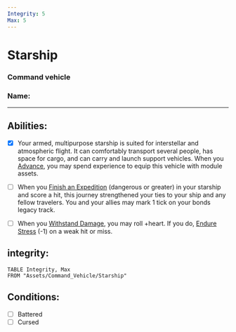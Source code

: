 ```yaml
---
Integrity: 5
Max: 5
---
```

# Starship
### Command vehicle
### Name:
<hr>

## Abilities:
- [x] Your armed, multipurpose starship is suited for interstellar and atmospheric flight. It can comfortably transport several people, has space for cargo, and can carry and launch support vehicles. When you [Advance](Advance.md), you may spend experience to equip this vehicle with module assets.

- [ ] When you [Finish an Expedition](Finish_an_Expedition.md) (dangerous or greater) in your starship and score a hit, this journey strengthened your ties to your ship and any fellow travelers. You and your allies may mark 1 tick on your bonds legacy track.

- [ ] When you [Withstand Damage](Withstand_Damage.md), you may roll +heart. If you do, [Endure Stress](Endure_Stress.md) (-1) on a weak hit or miss.

## integrity: 
```dataview
TABLE Integrity, Max
FROM "Assets/Command_Vehicle/Starship"
```
## Conditions:
- [ ] Battered
- [ ] Cursed
